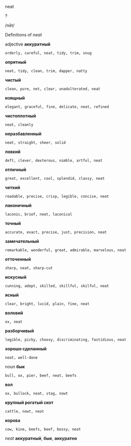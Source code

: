 neat

?

/nēt/

Definitions of _neat_

adjective
**аккуратный**

    orderly, careful, neat, tidy, trim, snug
**опрятный**

    neat, tidy, clean, trim, dapper, natty
**чистый**

    clean, pure, net, clear, unadulterated, neat
**изящный**

    elegant, graceful, fine, delicate, neat, refined
**чистоплотный**

    neat, cleanly
**неразбавленный**

    neat, straight, sheer, solid
**ловкий**

    deft, clever, dexterous, nimble, artful, neat
**отличный**

    great, excellent, cool, splendid, classy, neat
**четкий**

    readable, precise, crisp, legible, concise, neat
**лаконичный**

    laconic, brief, neat, laconical
**точный**

    accurate, exact, precise, just, precision, neat
**замечательный**

    remarkable, wonderful, great, admirable, marvelous, neat
**отточенный**

    sharp, neat, sharp-cut
**искусный**

    cunning, adept, skilled, skillful, skilful, neat
**ясный**

    clear, bright, lucid, plain, fine, neat
**воловий**

    ox, neat
**разборчивый**

    legible, picky, choosy, discriminating, fastidious, neat
**хорошо сделанный**

    neat, well-done

noun
**бык**

    bull, ox, pier, beef, neat, beefs
**вол**

    ox, bullock, neat, stag, nowt
**крупный рогатый скот**

    cattle, nowt, neat
**корова**

    cow, kine, beefs, beef, bossy, neat

_neat_
**аккуратный**, **бык**, **аккуратно**